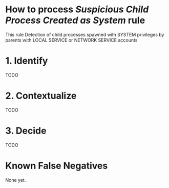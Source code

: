 # How to process *Suspicious Child Process Created as System* rule
This rule Detection of child processes spawned with SYSTEM privileges by parents with LOCAL SERVICE or NETWORK SERVICE accounts

# 1. Identify
TODO

# 2. Contextualize
TODO

# 3. Decide
TODO

# Known False Negatives
None yet.
